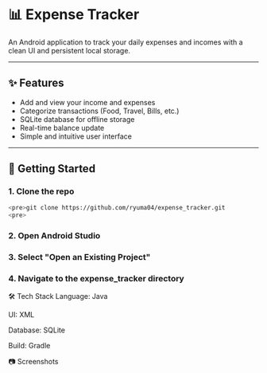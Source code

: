 # 📊 Expense Tracker

An Android application to track your daily expenses and incomes with a clean UI and persistent local storage.

---

## ✨ Features

- Add and view your income and expenses
- Categorize transactions (Food, Travel, Bills, etc.)
- SQLite database for offline storage
- Real-time balance update
- Simple and intuitive user interface

---

## 🚀 Getting Started

### 1. Clone the repo

```bash
<pre>git clone https://github.com/ryuma04/expense_tracker.git
<pre>
```
### 2. Open Android Studio

### 3. Select "Open an Existing Project"

### 4. Navigate to the expense_tracker directory

🛠 Tech Stack
Language: Java

UI: XML

Database: SQLite

Build: Gradle

📷 Screenshots

